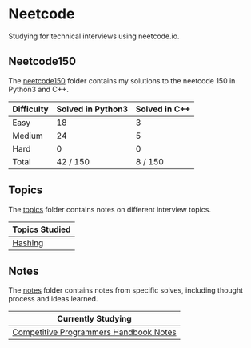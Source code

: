 # Neetcode
Studying for technical interviews using neetcode.io. 

## Neetcode150
The [neetcode150](https://github.com/abeleinin/neetcode/tree/main/neetcode150) folder contains my solutions to the neetcode 150 in Python3 and C++.

| Difficulty | Solved in Python3 | Solved in C++
|------------|-------------------|---------------
| Easy       | 18                | 3
| Medium     | 24                | 5
| Hard       | 0                 | 0 
| Total      | 42 / 150          | 8 / 150

## Topics
The [topics](https://github.com/abeleinin/neetcode/tree/main/topics) folder contains notes on different interview topics.

| Topics Studied |
|------------------------
| [Hashing](https://github.com/abeleinin/neetcode/tree/main/topics/hashing.md)

## Notes
The [notes](https://github.com/abeleinin/neetcode/tree/main/notes) folder contains notes from specific solves, including thought process and ideas learned.

| Currently Studying |
|---------------------
| [Competitive Programmers Handbook Notes](https://github.com/abeleinin/neetcode/tree/main/notes/CPH-notes.md)